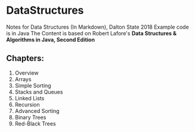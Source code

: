 # DataStructures
Notes for Data Structures (In Markdown), Dalton State 2018
Example code is in Java
The Content is based on Robert Lafore's __Data Structures & Algorithms in Java, Second Edition__
## Chapters:
1. Overview
2. Arrays
3. Simple Sorting
4. Stacks and Queues
5. Linked Lists
6. Recursion
7. Advanced Sorting
8. Binary Trees
9. Red-Black Trees
